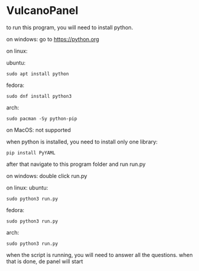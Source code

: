 # **VulcanoPanel**

to run this program, you will need to install python.

on windows:
  go to https://python.org

on linux:

  ubuntu:
```
sudo apt install python
```

  fedora:
```
sudo dnf install python3
```
  arch:

```
sudo pacman -Sy python-pip
```

on MacOS:
  not supported


when python is installed, you need to install only one library:
```
pip install PyYAML
```

after that navigate to this program folder and run run.py

on windows:
  double click run.py

on linux:
  ubuntu:
  ```
  sudo python3 run.py
  ```
  fedora:
  ```
  sudo python3 run.py
  ```
  arch:
  ```
  sudo python3 run.py
  ```


when the script is running, you will need to answer all the questions. when that is done, de panel will start
